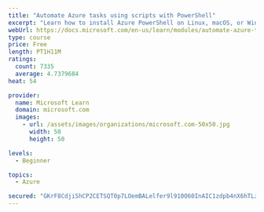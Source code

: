 ```yaml
---
title: "Automate Azure tasks using scripts with PowerShell"
excerpt: "Learn how to install Azure PowerShell on Linux, macOS, or Windows and then connect to Azure and manage your resources."
webUrl: https://docs.microsoft.com/en-us/learn/modules/automate-azure-tasks-with-powershell/
type: course
price: Free
length: PT1H11M
ratings:
  count: 7335
  average: 4.7379684
heat: 54

provider:
  name: Microsoft Learn
  domain: microsoft.com
  images:
    - url: /assets/images/organizations/microsoft.com-50x50.jpg
      width: 50
      height: 50

levels:
  - Beginner

topics:
  - Azure

secured: "GKrF8CdjiShCP2CETSQT0p7LOemBALelfer9l910O60InAIC1zdpb4nX6hTLz6X2poAhJStuJ2+biYhIxSNjcSStKU5Z6HGhJirJ7zgqlJtq+0GR3FLqWf7MM9Zf1T+ShsiHZDehXb5fSNrZ6kAf1RzLjQAgn+N2gmSMHSZMXorjQaQMS7y/i6qqeOWZVPAwuT3FsNLSvv8XfjZDjCqllFKNBZcbkdqIO4xkXgugupEZfxsZGUxKVOecVsbJKQxHtqozSgiLXZOCi7pSk3//w+nwe+NAd1XBSemAeIJBXPNl93V/YT7oRaOnHGa5lUco/19jE+LZSn8+nrO2J/iOMFrPQBbad+hu1rdBrZ5dhQhu05z7g1oDVnSLef8x7J/T/aAvCJtIbSFZlY/z59xcc99YRZDDekN5tAPzxKvyrZY=;BKXW73kz4fJTS7bHgBVB7g=="
---
```


